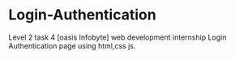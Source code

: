 # Login-Authentication
Level 2 task 4 [oasis Infobyte] web development internship Login Authentication page using html,css js.

